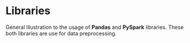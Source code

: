 # Libraries

General illustration to the usage of **Pandas** and **PySpark** libraries. These both libraries are use for data preprocessing.
